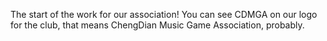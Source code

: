 The start of the work for our association!
You can see CDMGA on our logo for the club, that means ChengDian Music Game Association, probably.
